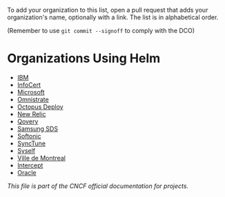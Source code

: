  To add your organization to this list, open a pull request that adds your
 organization's name, optionally with a link. The list is in alphabetical order.

 (Remember to use `git commit --signoff` to comply with the DCO)

# Organizations Using Helm

- [IBM](https://www.ibm.com)
- [InfoCert](https://www.infocert.it/)
- [Microsoft](https://microsoft.com)
- [Omnistrate](https://omnistrate.com)
- [Octopus Deploy](https://octopus.com/)
- [New Relic](https://www.newrelic.com)
- [Qovery](https://www.qovery.com/)
- [Samsung SDS](https://www.samsungsds.com/)
- [Softonic](https://hello.softonic.com/)
- [SyncTune](https://mb-consulting.dev)
- [Syself](https://syself.com)
- [Ville de Montreal](https://montreal.ca)
- [Intercept](https://Intercept.cloud)
- [Oracle](www.oracle.com)

_This file is part of the CNCF official documentation for projects._
